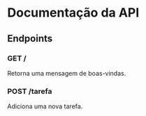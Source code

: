 # Documentação da API

## Endpoints

### GET /

Retorna uma mensagem de boas-vindas.

### POST /tarefa

Adiciona uma nova tarefa.
